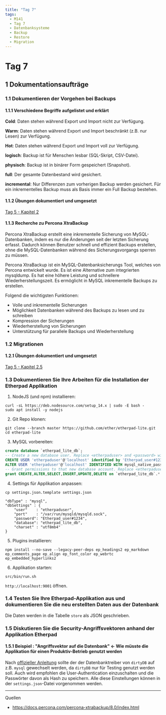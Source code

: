 ```yaml
---
title: "Tag 7"
tags:
  - M141
  - Tag 7
  - Datenbanksysteme
  - Backup
  - Restore
  - Migration
---
```


# Tag 7

## 1 Dokumentationsaufträge

### 1.1 Dokumentieren der Vorgehen bei Backups

#### 1.1.1 Verschiedene Begriffe aufgelistet und erklärt

**Cold**: Daten stehen während Export und Import nicht zur Verfügung.

**Warm**: Daten stehen während Export und Import beschränkt (z.B. nur Lesen) zur Verfügung.

**Hot**: Daten stehen während Export und Import voll zur Verfügung.

**logisch**: Backup ist für Menschen lesbar (SQL-Skript, CSV-Datei).

**physisch**: Backup ist in binärer Form gespeichert (Snapshot).

**full**: Der gesamte Datenbestand wird gesichert.

**incremental**: Nur Differenzen zum vorherigen Backup werden gesichert. Für ein inkrementelles Backup muss als Basis immer ein Full Backup bestehen.

#### 1.1.2 Übungen dokumentiert und umgesetzt

[Tag 5 - Kapitel 2](./tag-0005#2-übungen)

#### 1.1.3 Recherche zu Percona XtraBackup

Percona XtraBackup erstellt eine inkrementelle Sicherung von MySQL-Datenbanken, indem es nur die Änderungen seit der letzten Sicherung erfasst. Dadurch können Benutzer schnell und effizient Backups erstellen, ohne die MySQL-Datenbanken während des Sicherungsvorgangs sperren zu müssen.

Percona XtraBackup ist ein MySQL-Datenbanksicherungs Tool, welches von Percona entwickelt wurde. Es ist eine Alternative zum integrierten mysqldump. Es hat eine höhere Leistung und schnellere Wiederherstellungszeit. Es ermöglicht in MySQL inkrementelle Backups zu erstellen.

Folgend die wichtigsten Funktionen:

- Volle und inkrementelle Sicherungen
- Möglichkeit Datenbanken während des Backups zu lesen und zu schreiben
- Kompression der Sicherungen
- Wiederherstellung von Sicherungen
- Unterstützung für parallele Backups und Wiederherstellung

### 1.2 Migrationen

#### 1.2.1 Übungen dokumentiert und umgesetzt

[Tag 5 - Kapitel 2.5](./tag-0005#25-migration-auf-entfernten-server)

### 1.3 Dokumentieren Sie Ihre Arbeiten für die Installation der Etherpad Applikation

1. NodeJS (und npm) installieren:

```
curl -sL https://deb.nodesource.com/setup_14.x | sudo -E bash -
sudo apt install -y nodejs
```

2. Git Repo klonen:

```
git clone --branch master https://github.com/ether/etherpad-lite.git
cd etherpad-lite
```

3. MySQL vorbereiten:

```sql
create database `etherpad_lite_db`;
-- Create a new database user. Replace <etherpaduser> and <password> with your own values.
CREATE USER 'etherpaduser'@'localhost' identified by 'Etherpad_user#1234';
ALTER USER 'etherpaduser'@'localhost' IDENTIFIED WITH mysql_native_password BY 'Etherpad_user#1234';
-- Grant permissions to that new database account. Replace <etherpaduser> with your own value from above step.
grant CREATE,ALTER,SELECT,INSERT,UPDATE,DELETE on `etherpad_lite_db`.* to 'etherpaduser'@'localhost';
```

4. Settings für Applikation anpassen:

```
cp settings.json.template settings.json
```

```text title="Bearbeiten Sie die Datei settings.json und kommentieren Sie den Block ein (<- Kommentarzeichen wegnehmen)"
"dbType" : "mysql",
"dbSettings" : {
    "user"    : "etherpaduser",
    "port"    : "/var/run/mysqld/mysqld.sock",
    "password": "Etherpad_user#1234",
    "database": "etherpad_lite_db",
    "charset" : "utf8mb4"
}
```

5. Plugins installieren:

```text title="Befehl in Etherpad-Folder ausführen"
npm install --no-save --legacy-peer-deps ep_headings2 ep_markdown ep_comments_page ep_align ep_font_color ep_webrtc ep_embedded_hyperlinks2
```

6. Applikation starten:

```
src/bin/run.sh
```

`http://localhost:9001` öffnen.

### 1.4 Testen Sie Ihre Etherpad-Applikation aus und dokumentieren Sie die neu erstellten Daten aus der Datenbank

Die Daten werden in die Tabelle `store` als JSON geschrieben.

### 1.5 Diskutieren Sie die Security-Angriffsvektoren anhand der Applikation Etherpad

#### 1.5.1 Beispiel : "Angriffsvektor auf die Datenbank" \<- Wie müsste die Applikation für einen Produktiv-Betrieb genutzt werden

Nach [offizieller Anleitung](https://github.com/ether/etherpad-lite#tweak-the-settings) sollte der der Datenbanktreiber von `dirtyDB` auf z.B. `mysql` gewechselt werden, da `dirtyDB` nur für Testing genutzt werden soll. Auch wird empfohlen die User-Authentication einzuschalten und die Passwörter davon als Hash zu speichern. Alle diese Einstellungen können in der `settings.json`-Datei vorgenommen werden.

---

Quellen

- https://docs.percona.com/percona-xtrabackup/8.0/index.html
